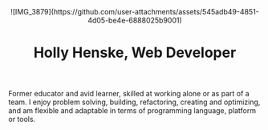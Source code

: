 <header style="background-image: url('[img_girl.jpg](https://github.com/user-attachments/assets/545adb49-4851-4d05-be4e-6888025b9001)');">
![IMG_3879](https://github.com/user-attachments/assets/545adb49-4851-4d05-be4e-6888025b9001)
<h1>Holly Henske, Web Developer</h1>
</header>

<body>
<p>Former educator and avid learner, skilled at working alone or as part of a team.  I enjoy problem solving, building, refactoring, creating
 and optimizing, and am flexible and adaptable in terms of programming language, platform or tools.</p>

  
</body>


